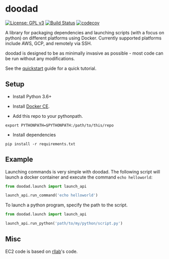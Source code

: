 # doodad

[![License: GPL v3](https://img.shields.io/badge/License-GPLv3-blue.svg)](https://www.gnu.org/licenses/gpl-3.0)
[![Build Status](https://travis-ci.com/justinjfu/doodad.svg?branch=master)](https://travis-ci.com/justinjfu/doodad)
[![codecov](https://codecov.io/gh/justinjfu/doodad/branch/master/graph/badge.svg)](https://codecov.io/gh/justinjfu/doodad)

A library for packaging dependencies and launching scripts (with a focus on python) on different platforms using Docker.
Currently supported platforms include AWS, GCP, and remotely via SSH.

doodad is designed to be as minimally invasive as possible - most code can be run without any modifications.

See the [quickstart](https://github.com/justinjfu/doodad/wiki/Quickstart) guide for a quick tutorial.

## Setup
- Install Python 3.6+

- Install [Docker CE](https://docs.docker.com/engine/installation/).

- Add this repo to your pythonpath. 
```
export PYTHONPATH=$PYTHONPATH:/path/to/this/repo
```

- Install dependencies
```
pip install -r requirements.txt
```

## Example
Launching commands is very simple with doodad. The following script will launch a docker container and execute the command `echo helloworld`:

```python
from doodad.launch import launch_api

launch_api.run_command('echo helloworld')
```

To launch a python program, specify the path to the script.
```python
from doodad.launch import launch_api

launch_api.run_python('path/to/my/python/script.py')
```

## Misc

EC2 code is based on [rllab](https://github.com/rll/rllab/)'s code.
